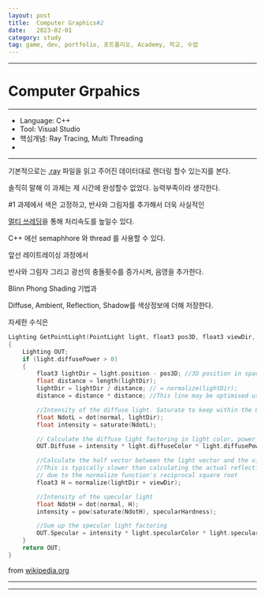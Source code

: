 ```yaml
---
layout: post
title:  Computer Graphics#2
date:   2023-02-01
category: study
tag: game, dev, portfolio, 포트폴리오, Academy, 학교, 수업
---
```



---

# Computer Grpahics

---

- Language: C++
- Tool: Visual Studio
- 핵심개념: Ray Tracing, Multi Threading
- 
---

기본적으로는 [.ray](https://paulbourke.net/dataformats/rayshade/) 파일을 읽고
주어진 데이터대로 렌더링 할수 있는지를 본다.

솔직히 말해 이 과제는 제 시간에 완성할수 없었다.
능력부족이라 생각한다.


#1 과제에서 색은 고정하고, 반사와 그림자를 추가해서 더욱 사실적인 

[멀티 쓰레딩](CS/C++.md)을 통해 처리속도를 높일수 있다.

C++ 에선 semaphhore 와 thread 를 사용할 수 있다.

앞선 레이트레이싱 과정에서 

반사와 그림자 그리고 광선의 충돌횟수를 증가시켜, 음영을 추가한다.

Blinn Phong Shading 기법과

Diffuse, Ambient, Reflection, Shadow를 색상정보에 더해 저장한다.

자세한 수식은

~~~cpp
Lighting GetPointLight(PointLight light, float3 pos3D, float3 viewDir, float3 normal)
{
	Lighting OUT;
	if (light.diffusePower > 0)
	{
		float3 lightDir = light.position - pos3D; //3D position in space of the surface
		float distance = length(lightDir);
		lightDir = lightDir / distance; // = normalize(lightDir);
		distance = distance * distance; //This line may be optimised using Inverse square root

		//Intensity of the diffuse light. Saturate to keep within the 0-1 range.
		float NdotL = dot(normal, lightDir);
		float intensity = saturate(NdotL);

		// Calculate the diffuse light factoring in light color, power and the attenuation
		OUT.Diffuse = intensity * light.diffuseColor * light.diffusePower / distance;

		//Calculate the half vector between the light vector and the view vector.
		//This is typically slower than calculating the actual reflection vector
		// due to the normalize function's reciprocal square root
		float3 H = normalize(lightDir + viewDir);

		//Intensity of the specular light
		float NdotH = dot(normal, H);
		intensity = pow(saturate(NdotH), specularHardness);

		//Sum up the specular light factoring
		OUT.Specular = intensity * light.specularColor * light.specularPower / distance; 
	}
	return OUT;
}
~~~
from [wikipedia.org](https://en.wikipedia.org/wiki/Blinn%E2%80%93Phong_reflection_model)




---

---